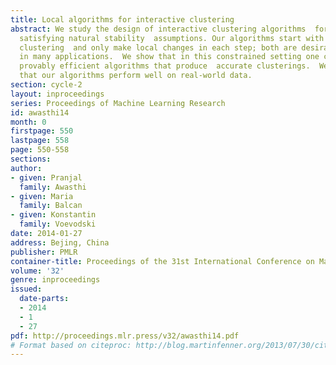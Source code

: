 ```yaml
---
title: Local algorithms for interactive clustering
abstract: We study the design of interactive clustering algorithms  for data sets
  satisfying natural stability  assumptions. Our algorithms start with any initial
  clustering  and only make local changes in each step; both are desirable features
  in many applications.  We show that in this constrained setting one can still design
  provably efficient algorithms that produce  accurate clusterings.  We also show
  that our algorithms perform well on real-world data.
section: cycle-2
layout: inproceedings
series: Proceedings of Machine Learning Research
id: awasthi14
month: 0
firstpage: 550
lastpage: 558
page: 550-558
sections: 
author:
- given: Pranjal
  family: Awasthi
- given: Maria
  family: Balcan
- given: Konstantin
  family: Voevodski
date: 2014-01-27
address: Bejing, China
publisher: PMLR
container-title: Proceedings of the 31st International Conference on Machine Learning
volume: '32'
genre: inproceedings
issued:
  date-parts:
  - 2014
  - 1
  - 27
pdf: http://proceedings.mlr.press/v32/awasthi14.pdf
# Format based on citeproc: http://blog.martinfenner.org/2013/07/30/citeproc-yaml-for-bibliographies/
---
```

